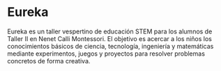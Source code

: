 # Eureka
Eureka es un taller vespertino de educación STEM para los alumnos de Taller II en Nenet Calli Montessori. El objetivo es acercar a los niños los conocimientos básicos de ciencia, tecnología, ingeniería y matemáticas mediante experimentos, juegos y proyectos para resolver problemas concretos de forma creativa.

